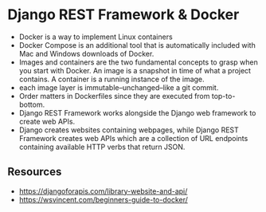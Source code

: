 # Django REST Framework & Docker

- Docker is a way to implement Linux containers
- Docker Compose is an additional tool that is automatically included with Mac and Windows downloads of Docker.
- Images and containers are the two fundamental concepts to grasp when you start with Docker. An image is a snapshot in time of what a project contains. A container is a running instance of the image.
- each image layer is immutable–unchanged–like a git commit.
- Order matters in Dockerfiles since they are executed from top-to-bottom.
- Django REST Framework works alongside the Django web framework to create web APIs.
- Django creates websites containing webpages, while Django REST Framework creates web APIs which are a collection of URL endpoints containing available HTTP verbs that return JSON.

## Resources
- https://djangoforapis.com/library-website-and-api/ 
- https://wsvincent.com/beginners-guide-to-docker/
